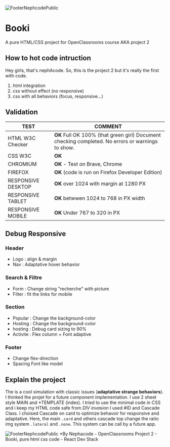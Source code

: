 ![FooterNephcodePublic](https://kpkfzczpavanzocxzyta.supabase.co/storage/v1/object/public/oc-react/readme-header-oc-project02.png)

# Booki

A pure HTML/CSS project for OpenClassrooms course AKA project 2

## How to hot code intruction

Hey girls, that's nephAcode. So, this is the project 2 but it's really the first with code.

1. html integration
2. css without effect (no responsive)
3. css with all behaviors (focus, responsive...)

## Validation

| TEST               | COMMENT                                                                                    |
| ------------------ | ------------------------------------------------------------------------------------------ |
| HTML W3C Checker   | **OK** Full OK 100% (that green girl) Document checking completed. No errors or warnings to show. |
| CSS W3C            | **OK**                                                                                  |
| CHROMIUM           | **OK** - Test on Brave, Chrome                                                                             |
| FIREFOX            | **OK** (code is run on Firefox Developer Edition)                                              |
| RESPONSIVE DESKTOP | **OK** over 1024 with margin at 1280 PX                                                                                        |
| RESPONSIVE TABLET  | **OK** betwwen 1024 to 768 in PX width                                                                                         |
| RESPONSIVE MOBILE  | **OK** Under 767 to 320 in PX                                                                                        |

## Debug Responsive

### Header

- Logo : align & margin
- Nav : Adaptative hover behavior

### Search & Filtre

- Form : Change string "recherche" with picture
- Filter : fit the links for mobile

### Section

- Popular : Change the background-color
- Hosting : Change the background-color
- hosting : Debug card sizing to 90%
- Activite : Flex column + Font adaptive

### Footer

- Change flex-direction
- Spacing Font like model

## Explain the project 
The is a cool simulation with classic issues (**adaptative strange behaviors**). I thinked the projet for a future component implementation. I use 2 sheet style MAIN and *TEMPLATE (index).
I tried to use the minimal code in CSS and i keep my HTML code safe from *DIV invasion* 
I used #ID and Cascade Class.
I choised Cascade on card to optimize behavoir for responsive and adaptative. 
Here, the main `.card` and others cascade top change the ratio img system `.lateral` and `.none`. 
This system can be call by a future app.  

![FooterNephcodePublic](https://kpkfzczpavanzocxzyta.supabase.co/storage/v1/object/public/nephcode-public/githubReadmeSkills.png)
\*By Nephacode - OpenClassrooms Project 2 - Booki, pure html css code - React Dev Stack
